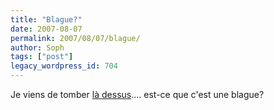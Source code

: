 ```yaml
---
title: "Blague?"
date: 2007-08-07
permalink: 2007/08/07/blague/
author: Soph
tags: ["post"]
legacy_wordpress_id: 704
---
```


Je viens de tomber [là dessus](http://eveangeli.musicblog.fr/406868/LA-VRAIE-VIE-D-EVE-ANGELI-TOUS-LES-SAMEDI-MATIN-VERS-10H45/).... est-ce que c'est une blague?

<!-- excerpt -->
